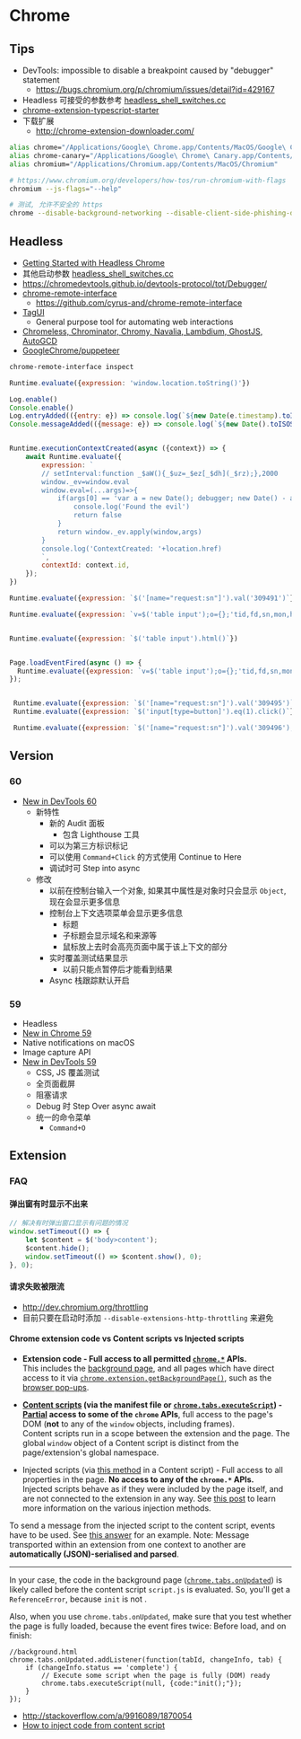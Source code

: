 # Chrome

## Tips
* DevTools: impossible to disable a breakpoint caused by "debugger" statement
  * https://bugs.chromium.org/p/chromium/issues/detail?id=429167
* Headless 可接受的参数参考 [headless_shell_switches.cc](https://cs.chromium.org/chromium/src/headless/app/headless_shell_switches.cc)
* [chrome-extension-typescript-starter](https://github.com/chibat/chrome-extension-typescript-starter)
* 下载扩展
  * http://chrome-extension-downloader.com/

```bash
alias chrome="/Applications/Google\ Chrome.app/Contents/MacOS/Google\ Chrome"
alias chrome-canary="/Applications/Google\ Chrome\ Canary.app/Contents/MacOS/Google\ Chrome\ Canary"
alias chromium="/Applications/Chromium.app/Contents/MacOS/Chromium"

# https://www.chromium.org/developers/how-tos/run-chromium-with-flags
chromium --js-flags="--help"

# 测试, 允许不安全的 https
chrome --disable-background-networking --disable-client-side-phishing-detection --disable-default-apps --disable-hang-monitor --disable-popup-blocking --disable-prompt-on-repost --disable-sync --disable-web-resources --enable-automation --enable-logging --force-fieldtrials=SiteIsolationExtensions/Control --ignore-certificate-errors --log-level=0 --metrics-recording-only --no-first-run --password-store=basic --remote-debugging-port=12207 --safebrowsing-disable-auto-update --test-type=webdriver --use-mock-keychain --user-data-dir=/tmp/chrome
```

## Headless
* [Getting Started with Headless Chrome](https://developers.google.com/web/updates/2017/04/headless-chrome)
* 其他启动参数 [headless_shell_switches.cc](https://cs.chromium.org/chromium/src/headless/app/headless_shell_switches.cc)
* https://chromedevtools.github.io/devtools-protocol/tot/Debugger/
* [chrome-remote-interface](https://www.npmjs.com/package/chrome-remote-interface)
  * https://github.com/cyrus-and/chrome-remote-interface
* [TagUI](https://github.com/tebelorg/TagUI)
  * General purpose tool for automating web interactions
* [Chromeless, Chrominator, Chromy, Navalia, Lambdium, GhostJS, AutoGCD](https://medium.com/@kensoh/chromeless-chrominator-chromy-navalia-lambdium-ghostjs-autogcd-ef34bcd26907)
* [GoogleChrome/puppeteer](https://github.com/GoogleChrome/puppeteer)

```bash
chrome-remote-interface inspect
```

```js
Runtime.evaluate({expression: 'window.location.toString()'})

Log.enable()
Console.enable()
Log.entryAdded(({entry: e}) => console.log(`${new Date(e.timestamp).toISOString()} ${e.source}:${e.level} ${e.text}`));
Console.messageAdded(({message: e}) => console.log(`${new Date().toISOString()} ${e.source}:${e.level} ${e.text}`))


Runtime.executionContextCreated(async ({context}) => {
    await Runtime.evaluate({
        expression: `
        // setInterval:function _$aW(){_$uz=_$ez[_$dh](_$rz);},2000
        window._ev=window.eval
        window.eval=(...args)=>{
            if(args[0] == 'var a = new Date(); debugger; new Date() - a > 100;'){
                console.log('Found the evil')
                return false
            }
            return window._ev.apply(window,args)
        }
        console.log('ContextCreated: '+location.href)
        `,
        contextId: context.id,
    });
})

Runtime.evaluate({expression: `$('[name="request:sn"]').val('309491')`})

Runtime.evaluate({expression: `v=$('table input');o={};'tid,fd,sn,mon,hnc,nc,img'.split(',').forEach(n=>o[n]=v.attr(n));JSON.stringify(o)`})


Runtime.evaluate({expression: `$('table input').html()`})


Page.loadEventFired(async () => {
  Runtime.evaluate({expression: `v=$('table input');o={};'tid,fd,sn,mon,hnc,nc,img'.split(',').forEach(n=>o[n]=v.attr(n));JSON.stringify(o)`})
});


 Runtime.evaluate({expression: `$('[name="request:sn"]').val('309495')`})
 Runtime.evaluate({expression: `$('input[type=button]').eq(1).click()`})

 Runtime.evaluate({expression: `$('[name="request:sn"]').val('309496');$('input[type=button]').eq(1).click()`})
```

## Version

### 60
* [New in DevTools 60](https://developers.google.com/web/updates/2017/05/devtools-release-notes)
  * 新特性
    * 新的 Audit 面板
      * 包含 Lighthouse 工具
    * 可以为第三方标识标记
    * 可以使用 `Command+Click` 的方式使用 Continue to Here
    * 调试时可 Step into async
  * 修改
    * 以前在控制台输入一个对象, 如果其中属性是对象时只会显示 `Object`, 现在会显示更多信息
    * 控制台上下文选项菜单会显示更多信息
      * 标题
      * 子标题会显示域名和来源等
      * 鼠标放上去时会高亮页面中属于该上下文的部分
    * 实时覆盖测试结果显示
      * 以前只能点暂停后才能看到结果
    * Async 栈跟踪默认开启



### 59
* Headless
* [New in Chrome 59](https://developers.google.com/web/updates/2017/05/nic59)
* Native notifications on macOS
* Image capture API
* [New in DevTools 59](https://developers.google.com/web/updates/2017/04/devtools-release-notes)
  * CSS, JS 覆盖测试
  * 全页面截屏
  * 阻塞请求
  * Debug 时 Step Over async await
  * 统一的命令菜单
    * `Command+O`

## Extension
### FAQ
#### 弹出窗有时显示不出来

```js
// 解决有时弹出窗口显示有问题的情况
window.setTimeout(() => {
    let $content = $('body>content');
    $content.hide();
    window.setTimeout(() => $content.show(), 0);
}, 0);
```

#### 请求失败被限流
* http://dev.chromium.org/throttling
* 目前只要在启动时添加 `--disable-extensions-http-throttling` 来避免

#### Chrome extension code vs Content scripts vs Injected scripts


- **Extension code - Full access to all permitted [`chrome.*`][1] APIs.**<br>
 This includes the [background page][2], and all pages which have direct access to it via [`chrome.extension.getBackgroundPage()`][3], such as the [browser pop-ups][4].

- **[Content scripts][5] (via the manifest file or [`chrome.tabs.executeScript`][6]) - [Partial][7] access to some of the `chrome` APIs**, full access to the page's DOM (**not** to any of the `window` objects, including frames).  
Content scripts run in a scope between the extension and the page. The global `window` object of a Content script is distinct from the page/extension's global namespace.

- Injected scripts (via [this method][8] in a Content script) - Full access to all properties in the page. **No access to any of the `chrome.*` APIs.**  
 Injected scripts behave as if they were included by the page itself, and are not connected to the extension in any way. See [this post][9] to learn more information on the various injection methods.

To send a message from the injected script to the content script, events have to be used. See [this answer][10] for an example. Note: Message transported within an extension from one context to another are **automatically (JSON)-serialised and parsed**.

---

In your case, the code in the background page ([`chrome.tabs.onUpdated`][11]) is likely called before the content script `script.js` is evaluated. So, you'll get a `ReferenceError`, because `init` is not .

Also, when you use `chrome.tabs.onUpdated`, make sure that you test whether the page is fully loaded, because the event fires twice: Before load, and on finish:

    //background.html
    chrome.tabs.onUpdated.addListener(function(tabId, changeInfo, tab) {
        if (changeInfo.status == 'complete') {
            // Execute some script when the page is fully (DOM) ready
            chrome.tabs.executeScript(null, {code:"init();"});
        }
    });


  [1]: http://developer.chrome.com/extensions/api_index.html
  [2]: http://developer.chrome.com/extensions/background_pages.html
  [3]: http://developer.chrome.com/extensions/extension.html#method-getBackgroundPage
  [4]: http://developer.chrome.com/extensions/browserAction.html
  [5]: http://developer.chrome.com/extensions/content_scripts.html
  [6]: http://developer.chrome.com/extensions/tabs.html#method-executeScript
  [7]:http://developer.chrome.com/extensions/extension.html#content%20scripts
  [8]: http://stackoverflow.com/a/9517879/938089?building-a-chrome-extension-inject-code-in-a-page-using-a-content-script
  [9]: http://stackoverflow.com/a/9517879/938089?building-a-chrome-extension-inject-code-in-a-page-using-a-content-script
  [10]: http://stackoverflow.com/q/9602022/938089?chrome-extension-retrieving-gmails-original-message
  [11]: http://developer.chrome.com/extensions/tabs.html#event-onUpdated

* http://stackoverflow.com/a/9916089/1870054
* [How to inject code from content script](http://stackoverflow.com/a/9517879/1870054)

